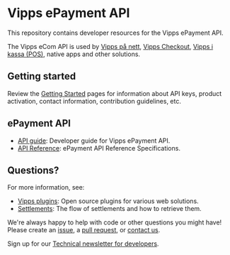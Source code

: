 <!-- START_METADATA
---
title: Introduction
sidebar_position: 1
---
END_METADATA -->

# Vipps ePayment API

This repository contains developer resources for the Vipps ePayment API.

The Vipps eCom API is used by
[Vipps på nett](https://vipps.no/produkter-og-tjenester/bedrift/ta-betalt-paa-nett/ta-betalt-paa-nett/),
[Vipps Checkout](https://vipps.no/produkter-og-tjenester/bedrift/ta-betalt-paa-nett/vipps-checkout/),
[Vipps i kassa (POS)](https://vipps.no/produkter-og-tjenester/bedrift/ta-betalt-i-butikk/vipps-i-kassa/),
native apps and other solutions.

## Getting started

Review the [Getting Started](https://github.com/vippsas/vipps-developers/blob/master/vipps-getting-started.md) pages for information about API keys, product activation, contact information, contribution guidelines, etc.

## ePayment API

* [API guide](getting_started/README.md): Developer guide for Vipps ePayment API.
* [API Reference](https://vippsas.github.io/vipps-epayment-api/redoc.html): ePayment API Reference Specifications.

## Questions?

For more information, see:

* [Vipps plugins](https://github.com/vippsas/vipps-plugins): Open source plugins for various web solutions.
* [Settlements](https://github.com/vippsas/vipps-developers/tree/master/settlements): The flow of settlements and how to retrieve them.

We're always happy to help with code or other questions you might have!
Please create an [issue](https://github.com/vippsas/vipps-epayment-api/issues),
a [pull request](https://github.com/vippsas/vipps-epayment-api/pulls),
or [contact us](https://github.com/vippsas/vipps-developers/blob/master/contact.md).

Sign up for our [Technical newsletter for developers](https://github.com/vippsas/vipps-developers/tree/master/newsletters).
